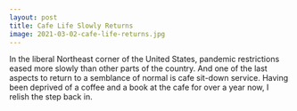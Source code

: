 ```yaml
---
layout: post
title: Cafe Life Slowly Returns
image: 2021-03-02-cafe-life-returns.jpg
---
```


In the liberal Northeast corner of the United States, pandemic restrictions
eased more slowly than other parts of the country. And one of the last aspects
to return to a semblance of normal is cafe sit-down service. Having been
deprived of a coffee and a book at the cafe for over a year now, I relish the
step back in.
